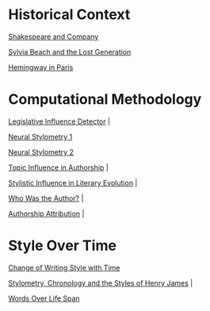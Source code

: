 # Historical Context

[Shakespeare and Company](https://www.amazon.com/Shakespeare-Company-Sylvia-Beach/dp/0803260970)

[Sylvia Beach and the Lost Generation](https://www.amazon.com/Sylvia-Beach-Lost-Generation-Literary/dp/0393302318)

[Hemingway in Paris](https://www.amazon.com/Hemingway-Paris-Years-Michael-Reynolds/dp/0393318796#customerReviews)

# Computational Methodology
[Legislative Influence Detector](http://www.kdd.org/kdd2016/papers/files/adf0831-burgessA.pdf) |

[Neural Stylometry 1](http://robertmatthews.org/wp-content/uploads/2016/03/Neural-Computing-I-Fletcher.pdf)

[Neural Stylometry 2](http://robertmatthews.org/wp-content/uploads/2016/03/Neural-Computing-II-Marlowe.pdf)

[Topic Influence in Authorship](https://www.researchgate.net/publication/221300170_Investigating_Topic_Influence_in_Authorship_Attribution) |

[Stylistic Influence in Literary Evolution](http://www.pnas.org/content/pnas/109/20/7682.full.pdf) |

[Who Was the Author?](https://www.researchgate.net/publication/240414953/download) |

[Authorship Attribution](http://www.mathcs.duq.edu/~juola/papers.d/fnt-aa.pdf) |

# Style Over Time

[Change of Writing Style with Time](http://www.users.miamioh.edu/canf/papers/chum355apr0504.pdf)

[Stylometry, Chronology and the Styles of Henry James](http://www.csdl.tamu.edu/~furuta/courses/06c_689dh/dh06readings/DH06-078-080.pdf) |

[Words Over Life Span](https://pdfs.semanticscholar.org/2e6a/c3552000dfa9b2281d8d24f04b921942b99b.pdf)
